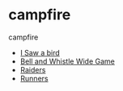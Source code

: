# campfire
campfire

* [I Saw a bird](isawabird.md)
* [Bell and Whistle Wide Game](bellandwhistle.md)
* [Raiders](raiders.md)
* [Runners](runners.md)
